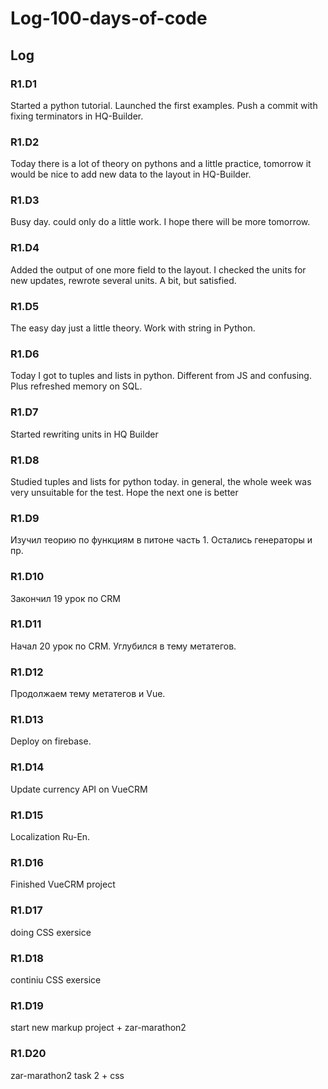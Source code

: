 # Log-100-days-of-code

## Log

### R1.D1 
Started a python tutorial. Launched the first examples. Push a commit with fixing terminators in HQ-Builder.

### R1.D2
Today there is a lot of theory on pythons and a little practice, tomorrow it would be nice to add new data to the layout in HQ-Builder.

### R1.D3
Busy day. could only do a little work. I hope there will be more tomorrow.

### R1.D4
Added the output of one more field to the layout. I checked the units for new updates, rewrote several units.
A bit, but satisfied.

### R1.D5
The easy day just a little theory. Work with string in Python.

### R1.D6
Today I got to tuples and lists in python. Different from JS and confusing. Plus refreshed memory on SQL.

### R1.D7
Started rewriting units in HQ Builder

### R1.D8
Studied tuples and lists for python today. in general, the whole week was very unsuitable for the test. Hope the next one is better

### R1.D9
Изучил теорию по функциям в питоне часть 1. Остались генераторы и пр.

### R1.D10
Закончил 19 урок по CRM

### R1.D11
Начал 20 урок по CRM. Углубился в тему метатегов.

### R1.D12
Продолжаем тему метатегов и Vue.

### R1.D13
Deploy on firebase.

### R1.D14
Update currency API on VueCRM

### R1.D15
Localization Ru-En.

### R1.D16
Finished VueCRM project

### R1.D17
doing CSS exersice

### R1.D18
continiu CSS exersice

### R1.D19
start new markup project + zar-marathon2

### R1.D20
zar-marathon2 task 2 + css
